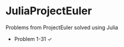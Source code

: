 JuliaProjectEuler
=================

Problems from ProjectEuler solved using Julia

- Problem 1-31  ✓
